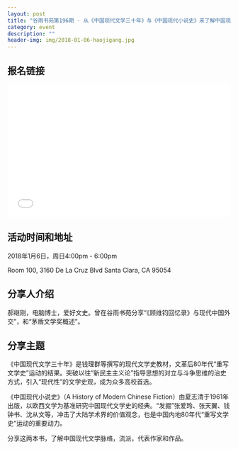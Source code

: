 ```yaml
---
layout: post
title: "谷雨书苑第196期 - 从《中国现代文学三十年》与《中国现代小说史》来了解中国现代文学 by 郝继刚"
category: event
description: ""
header-img: img/2018-01-06-haojigang.jpg
---
```


## 报名链接
<div style="width:100%; text-align:left;" ><iframe src="//eventbrite.com/tickets-external?eid=54253718332&ref=etckt" frameborder="0" height="300" width="100%" vspace="0" hspace="0" marginheight="5" marginwidth="5" scrolling="auto" allowtransparency="true"></iframe></div>

## 活动时间和地址
2018年1月6日，周日4:00pm - 6:00pm

Room 100, 3160 De La Cruz Blvd Santa Clara, CA 95054

## 分享人介绍
郝继刚，电脑博士，爱好文史。曾在谷雨书苑分享“《顾维钧回忆录》与现代中国外交”，和“茅盾文学奖概述”。

## 分享主题
《中国现代文学三十年》是钱理群等撰写的现代文学史教材，文革后80年代“重写文学史”运动的结果。突破以往“新民主主义论”指导思想的对立与斗争思维的治史方式，引入“现代性”的文学史观，成为众多高校首选。
 
《中国现代小说史》（A History of Modern Chinese Fiction）由夏志清于1961年出版，以欧西文学为基准研究中国现代文学史的经典。“发掘”张爱玲、张天翼、钱钟书、沈从文等，冲击了大陆学术界的价值观念，也是中国内地80年代“重写文学史”运动的重要动力。
 
分享这两本书，了解中国现代文学脉络，流派，代表作家和作品。
